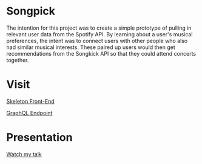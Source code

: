 # Songpick

The intention for this project was to create a simple prototype of pulling in relevant user data from the Spotify API. By learning about a user's musical preferences, the intent was to connect users with other people who also had similar musical interests. These paired up users would then get recommendations from the Songkick API so that they could attend concerts together.

# Visit
[Skeleton Front-End](http://songpick-f.herokuapp.com/)

[GraphQL Endpoint](http://songpick-backend.herokuapp.com/graphql)

# Presentation
[Watch my talk](https://youtu.be/HE0oBScCF3Y)
